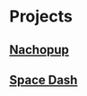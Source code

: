 # Projects

## [Nachopup](https://locuroid.github.io/projects/nachopup)

## [Space Dash](https://locuroid.github.io/projects/space-dash)

